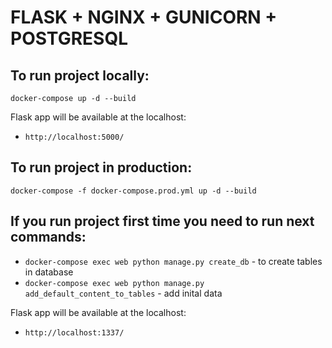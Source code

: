 # FLASK + NGINX + GUNICORN + POSTGRESQL
## To run project locally:
```shell
docker-compose up -d --build
```
Flask app will be available at the localhost:
 - `http://localhost:5000/`

## To run project in production:
```shell
docker-compose -f docker-compose.prod.yml up -d --build
```
## If you run project first time you need to run next commands:
- `docker-compose exec web python manage.py create_db` - to create tables in database
- `docker-compose exec web python manage.py add_default_content_to_tables` - add inital data

Flask app will be available at the localhost:
 - `http://localhost:1337/`
